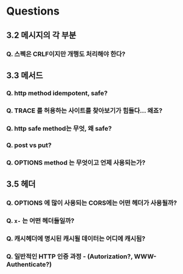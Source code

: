 # Questions

## 3.2 메시지의 각 부분

### Q. 스펙은 CRLF이지만 개행도 처리해야 한다?

## 3.3 메서드

### Q. http method idempotent, safe?

### Q. TRACE 를 허용하는 사이트를 찾아보기가 힘들다... 왜죠?

### Q. http safe method는 무엇, 왜 safe?

### Q. post vs put?

### Q. OPTIONS method 는 무엇이고 언제 사용되는가?

## 3.5 헤더

### Q. OPTIONS 에 많이 사용되는 CORS에는 어떤 헤더가 사용될까?

### Q. `x-` 는 어떤 헤더들일까?

### Q. 캐시헤더에 명시된 캐시될 데이터는 어디에 캐시됨?

### Q. 일반적인 HTTP 인증 과정 - \(Autorization?, WWW-Authenticate?\)

